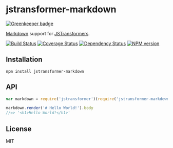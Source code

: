 # jstransformer-markdown

[![Greenkeeper badge](https://badges.greenkeeper.io/jstransformers/jstransformer-markdown.svg)](https://greenkeeper.io/)

[Markdown](http://npm.im/markdown) support for [JSTransformers](http://github.com/jstransformers).

[![Build Status](https://img.shields.io/travis/jstransformers/jstransformer-markdown/master.svg)](https://travis-ci.org/jstransformers/jstransformer-markdown)
[![Coverage Status](https://img.shields.io/codecov/c/github/jstransformers/jstransformer-markdown/master.svg)](https://codecov.io/gh/jstransformers/jstransformer-markdown)
[![Dependency Status](https://img.shields.io/david/jstransformers/jstransformer-markdown/master.svg)](http://david-dm.org/jstransformers/jstransformer-markdown)
[![NPM version](https://img.shields.io/npm/v/jstransformer-markdown.svg)](https://www.npmjs.org/package/jstransformer-markdown)

## Installation

    npm install jstransformer-markdown

## API

```js
var markdown = require('jstransformer')(require('jstransformer-markdown'));

markdown.render('# Hello World!').body
//=> '<h1>Hello World!</h1>'
```

## License

MIT
